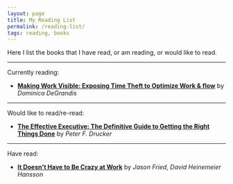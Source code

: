 ```yaml
---
layout: page
title: My Reading List
permalink: /reading-list/
tags: reading, books
---
```


Here I list the books that I have read, or am reading, or would like to read.

___

Currently reading:
- [**Making Work Visible: Exposing Time Theft to Optimize Work & flow**](https://www.amazon.com/Making-Work-Visible-Exposing-Optimize/dp/1942788150) by *Dominica DeGrandis*

___

Would like to read/re-read:
- [**The Effective Executive: The Definitive Guide to Getting the Right Things Done**](https://www.amazon.com/Effective-Executive-Definitive-Harperbusiness-Essentials/dp/0060833459) by *Peter F. Drucker*

___

Have read:
- [**It Doesn't Have to Be Crazy at Work**](https://www.amazon.com/Doesnt-Have-Be-Crazy-Work/dp/0062874780) by *Jason Fried*, *David Heinemeier Hansson*
